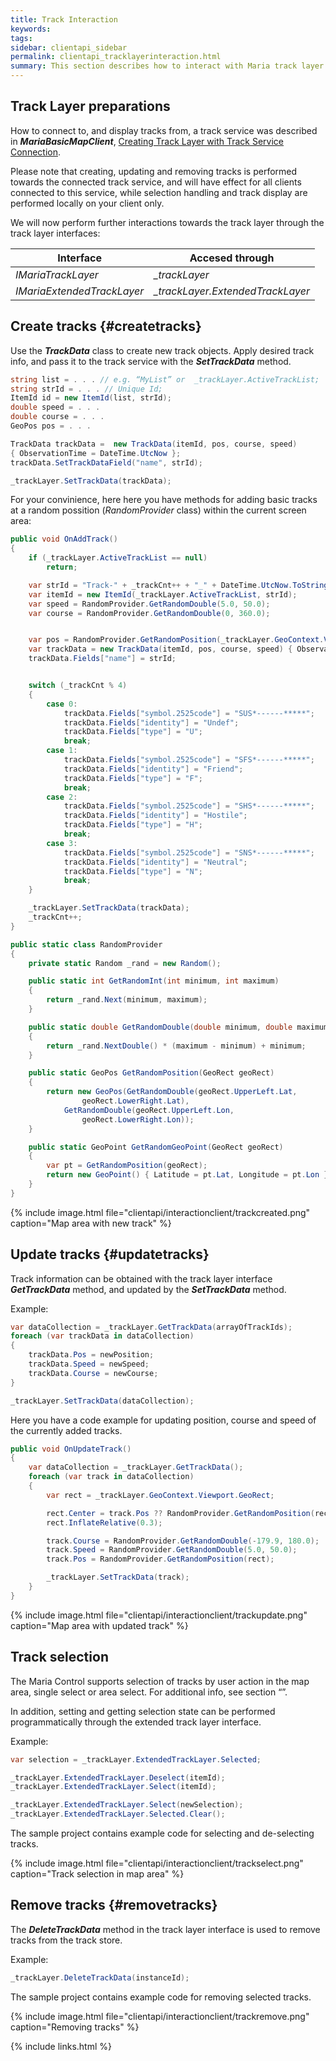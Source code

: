 ```yaml
---
title: Track Interaction
keywords: 
tags: 
sidebar: clientapi_sidebar
permalink: clientapi_tracklayerinteraction.html
summary: This section describes how to interact with Maria track layer functionality.
---
```


## Track Layer preparations

How to connect to, and display tracks from, a track service was described in ***MariaBasicMapClient***, [Creating Track Layer with Track Service Connection](clientapi_tracklayer.html).

Please note that creating, updating and removing tracks is performed towards the connected track service, and will have effect for all clients connected to this service, while selection handling and track display are performed locally on your client only.

We will now perform further interactions towards the track layer through the track layer interfaces:

 | Interface | Accesed through | 
 | --------- | --------------- | 
 | *IMariaTrackLayer*     | *_trackLayer* |                       
 | *IMariaExtendedTrackLayer* | *_trackLayer.ExtendedTrackLayer* |


##  Create tracks {#createtracks}

Use the ***TrackData*** class to create new track objects. Apply desired track info, and pass it to the track service with the ***SetTrackData*** method.

```csharp
string list = . . . // e.g. “MyList” or  _trackLayer.ActiveTrackList;
string strId = . . . // Unique Id;
ItemId id = new ItemId(list, strId);
double speed = . . .
double course = . . .
GeoPos pos = . . . 

TrackData trackData =  new TrackData(itemId, pos, course, speed) 
{ ObservationTime = DateTime.UtcNow };
trackData.SetTrackDataField("name", strId);

_trackLayer.SetTrackData(trackData);
```

For your convinience, here here you have methods for adding basic tracks at a random possition (*RandomProvider* class) within the current screen area:

```csharp
public void OnAddTrack()
{
    if (_trackLayer.ActiveTrackList == null)
        return;

    var strId = "Track-" + _trackCnt++ + "_" + DateTime.UtcNow.ToString("yyyy-MM-dd HH:mm:ss");
    var itemId = new ItemId(_trackLayer.ActiveTrackList, strId);
    var speed = RandomProvider.GetRandomDouble(5.0, 50.0);
    var course = RandomProvider.GetRandomDouble(0, 360.0);


    var pos = RandomProvider.GetRandomPosition(_trackLayer.GeoContext.Viewport.GeoRect);
    var trackData = new TrackData(itemId, pos, course, speed) { ObservationTime = DateTime.UtcNow };
    trackData.Fields["name"] = strId;


    switch (_trackCnt % 4)
    {
        case 0:
            trackData.Fields["symbol.2525code"] = "SUS*------*****";
            trackData.Fields["identity"] = "Undef";
            trackData.Fields["type"] = "U";
            break;
        case 1:
            trackData.Fields["symbol.2525code"] = "SFS*------*****";
            trackData.Fields["identity"] = "Friend";
            trackData.Fields["type"] = "F";
            break;
        case 2:
            trackData.Fields["symbol.2525code"] = "SHS*------*****";
            trackData.Fields["identity"] = "Hostile";
            trackData.Fields["type"] = "H";          
            break;
        case 3:
            trackData.Fields["symbol.2525code"] = "SNS*------*****";
            trackData.Fields["identity"] = "Neutral";
            trackData.Fields["type"] = "N";
            break;
    }

    _trackLayer.SetTrackData(trackData);
    _trackCnt++;
}

public static class RandomProvider
{
    private static Random _rand = new Random();

    public static int GetRandomInt(int minimum, int maximum)
    {
        return _rand.Next(minimum, maximum);
    }

    public static double GetRandomDouble(double minimum, double maximum)
    {
        return _rand.NextDouble() * (maximum - minimum) + minimum;
    }

    public static GeoPos GetRandomPosition(GeoRect geoRect)
    {
        return new GeoPos(GetRandomDouble(geoRect.UpperLeft.Lat,
                geoRect.LowerRight.Lat),
            GetRandomDouble(geoRect.UpperLeft.Lon,
                geoRect.LowerRight.Lon));
    }

    public static GeoPoint GetRandomGeoPoint(GeoRect geoRect)
    {
        var pt = GetRandomPosition(geoRect);
        return new GeoPoint() { Latitude = pt.Lat, Longitude = pt.Lon };
    }
}
```

{% include image.html file="clientapi/interactionclient/trackcreated.png" caption="Map area with new track" %}

##  Update tracks {#updatetracks}

Track information can be obtained with the track layer interface ***GetTrackData*** method, and updated by the ***SetTrackData*** method.

Example:

```csharp
var dataCollection = _trackLayer.GetTrackData(arrayOfTrackIds);
foreach (var trackData in dataCollection)
{
    trackData.Pos = newPosition;
    trackData.Speed = newSpeed;
    trackData.Course = newCourse;
}

_trackLayer.SetTrackData(dataCollection);
```

Here you have a code example for updating position, course and speed of the currently added tracks.

```c#
public void OnUpdateTrack()
{
    var dataCollection = _trackLayer.GetTrackData();
    foreach (var track in dataCollection)
    {
        var rect = _trackLayer.GeoContext.Viewport.GeoRect;

        rect.Center = track.Pos ?? RandomProvider.GetRandomPosition(rect);
        rect.InflateRelative(0.3);

        track.Course = RandomProvider.GetRandomDouble(-179.9, 180.0);
        track.Speed = RandomProvider.GetRandomDouble(5.0, 50.0);
        track.Pos = RandomProvider.GetRandomPosition(rect);

        _trackLayer.SetTrackData(track);
    }
}
```

{% include image.html file="clientapi/interactionclient/trackupdate.png" caption="Map area with updated track" %}

##  Track selection

The Maria Control supports selection of tracks by user action in the map area, single select or area select. For additional info, see section “”.

In addition, setting and getting selection state can be performed programmatically through the extended track layer interface.

Example:

```csharp
var selection = _trackLayer.ExtendedTrackLayer.Selected;

_trackLayer.ExtendedTrackLayer.Deselect(itemId);
_trackLayer.ExtendedTrackLayer.Select(itemId);

_trackLayer.ExtendedTrackLayer.Select(newSelection);
_trackLayer.ExtendedTrackLayer.Selected.Clear();
```

The sample project contains example code for selecting and de-selecting tracks.

{% include image.html file="clientapi/interactionclient/trackselect.png" caption="Track selection in map area" %}

## Remove tracks {#removetracks}

The ***DeleteTrackData*** method in the track layer interface is used to remove tracks from the track store.

Example:

```csharp
_trackLayer.DeleteTrackData(instanceId);
```

The sample project contains example code for removing selected tracks.

{% include image.html file="clientapi/interactionclient/trackremove.png" caption="Removing tracks" %}

{% include links.html %}